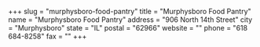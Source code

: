 +++
slug = "murphysboro-food-pantry"
title = "Murphysboro Food Pantry"
name = "Murphysboro Food Pantry"
address = "906 North 14th Street"
city = "Murphysboro"
state = "IL"
postal = "62966"
website = ""
phone = "618 684-8258"
fax = ""
+++
